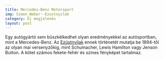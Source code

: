 ```yaml
---
title: Mercedes-Benz Motorsport
img: Simon_Weber--Ezustnyilak
category: Új megjelenés
layout: post
---
```

Egy autógyártó sem büszkélkedhet olyan eredményekkel az autósportban, mint a Mercedes-Benz. Az <a href='http://adlibrum.hu/new/index.php?task=pageDetails&id=237'>Ezüstnyilak</a> ennek történetét mutatja be 1894-től az olyan mai versenyzőkig, mint Schumacher, Lewis Hamilton vagy Jenson Button. A kötet számos fekete-fehér és színes fényképet tartalmaz. 

